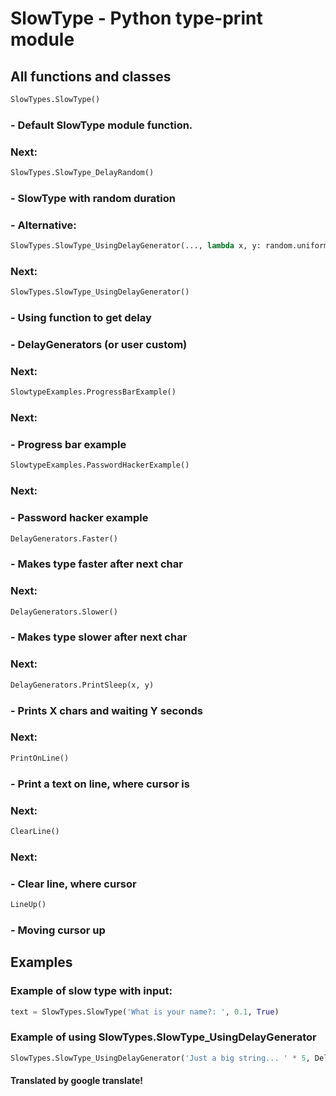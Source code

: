 # SlowType - Python type-print module
## All functions and classes
```python
SlowTypes.SlowType()
```
### - Default SlowType module function.
### Next:
```python
SlowTypes.SlowType_DelayRandom()
```
### - SlowType with random duration
### - Alternative:
```python
SlowTypes.SlowType_UsingDelayGenerator(..., lambda x, y: random.uniform(0.1, 0.2))
```
### Next:
```python
SlowTypes.SlowType_UsingDelayGenerator()
```
### - Using function to get delay
### - DelayGenerators (or user custom)
### Next:
```python
SlowtypeExamples.ProgressBarExample()
```
### Next:
### - Progress bar example
```python
SlowtypeExamples.PasswordHackerExample()
```
### Next:
### - Password hacker example
```python
DelayGenerators.Faster()
```
### - Makes type faster after next char
### Next:
```python
DelayGenerators.Slower()
```
### - Makes type slower after next char
### Next:
```python
DelayGenerators.PrintSleep(x, y)
```
### - Prints X chars and waiting Y seconds
### Next:
```python
PrintOnLine()
```
### - Print a text on line, where cursor is
### Next:
```python
ClearLine()
```
### Next:
### - Clear line, where cursor
```python
LineUp()
```
### - Moving cursor up
## Examples
### Example of slow type with input:
```python
text = SlowTypes.SlowType('What is your name?: ', 0.1, True)
```
### Example of using SlowTypes.SlowType_UsingDelayGenerator
```python
SlowTypes.SlowType_UsingDelayGenerator('Just a big string... ' * 5, DelayGenerators.Faster, 10)
```
#### Translated by google translate!
